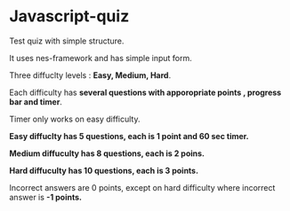 # Javascript-quiz

Test quiz with simple structure.

It uses nes-framework and has simple input form.

Three diffuclty levels : **Easy, Medium, Hard**.

Each difficulty has **several questions with apporopriate points , progress bar and timer**. 

Timer only works on easy difficulty.

**Easy diffuclty has 5 questions, each is 1 point and 60 sec timer.**

**Medium diffuculty has 8 questions, each is 2 poins.**

**Hard diffuculty has 10 questions, each is 3 points.**

Incorrect answers are 0 points, except on hard difficulty where incorrect answer is **-1 points.**

